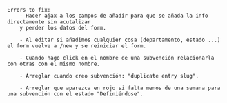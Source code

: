 
    Errors to fix:
        - Hacer ajax a los campos de añadir para que se añada la info directamente sin acutalizar
        y perder los datos del form.

        - Al editar si añadimos cualquier cosa (departamento, estado ...) el form vuelve a /new y se reiniciar el form.

        - Cuando hago click en el nombre de una subvención relacionarla con otras con el mismo nombre.

        - Arreglar cuando creo subvención: "duplicate entry slug".

        - Arreglar que aparezca en rojo si falta menos de una semana para una subvención con el estado "Definiéndose". 